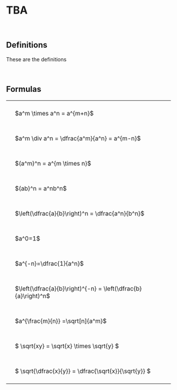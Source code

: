 ---
---

# TBA

<br>

## Definitions

These are the definitions

<br>

## Formulas

<style type="text/css">
#T_72543 th.col_heading {
  text-align: left;
  font-size: 1em;
}
#T_72543 td {
  text-align: left;
  font-size: 1em;
  padding: 1.5em;
}
#T_72543_row0_col0, #T_72543_row1_col0, #T_72543_row2_col0, #T_72543_row3_col0, #T_72543_row4_col0, #T_72543_row5_col0, #T_72543_row6_col0, #T_72543_row7_col0, #T_72543_row8_col0, #T_72543_row9_col0, #T_72543_row10_col0 {
  width: 400px;
  white-space: pre-wrap;
}
</style>
<table id="T_72543">
  <thead>
  </thead>
  <tbody>
    <tr>
      <td id="T_72543_row0_col0" class="data row0 col0" >$a^m \times a^n = a^{m+n}$</td>
    </tr>
    <tr>
      <td id="T_72543_row1_col0" class="data row1 col0" >$a^m \div a^n = \dfrac{a^m}{a^n} = a^{m-n}$</td>
    </tr>
    <tr>
      <td id="T_72543_row2_col0" class="data row2 col0" >$(a^m)^n = a^{m \times n}$</td>
    </tr>
    <tr>
      <td id="T_72543_row3_col0" class="data row3 col0" >$(ab)^n = a^nb^n$</td>
    </tr>
    <tr>
      <td id="T_72543_row4_col0" class="data row4 col0" >$\left(\dfrac{a}{b}\right)^n = \dfrac{a^n}{b^n}$</td>
    </tr>
    <tr>
      <td id="T_72543_row5_col0" class="data row5 col0" >$a^0=1$</td>
    </tr>
    <tr>
      <td id="T_72543_row6_col0" class="data row6 col0" >$a^{-n}=\dfrac{1}{a^n}$</td>
    </tr>
    <tr>
      <td id="T_72543_row7_col0" class="data row7 col0" >$\left(\dfrac{a}{b}\right)^{-n} = \left(\dfrac{b}{a}\right)^n$</td>
    </tr>
    <tr>
      <td id="T_72543_row8_col0" class="data row8 col0" >$a^{\frac{m}{n}} =\sqrt[n]{a^m}$</td>
    </tr>
    <tr>
      <td id="T_72543_row9_col0" class="data row9 col0" >$ \sqrt{xy} = \sqrt{x} \times \sqrt{y} $</td>
    </tr>
    <tr>
      <td id="T_72543_row10_col0" class="data row10 col0" >$ \sqrt{\dfrac{x}{y}} = \dfrac{\sqrt{x}}{\sqrt{y}} $</td>
    </tr>
  </tbody>
</table>


